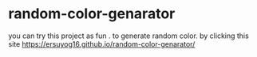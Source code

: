 # random-color-genarator


you can try this project as fun . to generate random color.
by clicking this site  https://ersuyog16.github.io/random-color-genarator/
